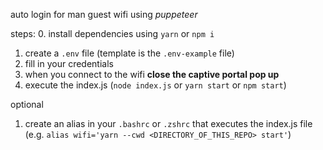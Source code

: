 auto login for man guest wifi using _puppeteer_

steps:
0. install dependencies using `yarn` or `npm i`
1. create a `.env` file (template is the `.env-example` file)
2. fill in your credentials
3. when you connect to the wifi **close the captive portal pop up**
4. execute the index.js (`node index.js` or `yarn start` or `npm start`)

optional
1. create an alias in your `.bashrc` or `.zshrc` that executes the index.js file (e.g. `alias wifi='yarn --cwd <DIRECTORY_OF_THIS_REPO> start'`)